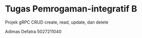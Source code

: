 
# Tugas Pemrogaman-integratif B

Projek gRPC CRUD create, read, update, dan delete 

Adimas Defatra 5027211040

